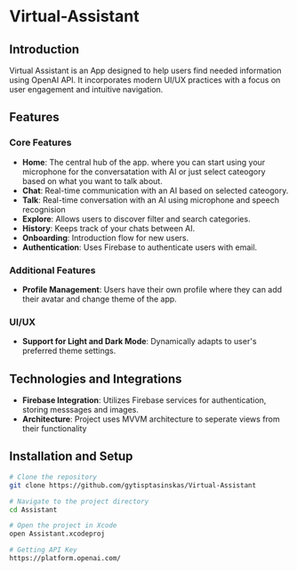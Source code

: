 # Virtual-Assistant

## Introduction
Virtual Assistant is an App designed to help users find needed information using OpenAI API. It incorporates modern UI/UX practices with a focus on user engagement and intuitive navigation.

## Features
### Core Features
- **Home**: The central hub of the app. where you can start using your microphone for the conversatation with AI or just select cateogory based on what you want to talk about.
- **Chat**: Real-time communication with an AI based on selected cateogory.
- **Talk**: Real-time conversation with an AI using microphone and speech recognision
- **Explore**: Allows users to discover filter and search categories.
- **History**: Keeps track of your chats between AI.
- **Onboarding**: Introduction flow for new users.
- **Authentication**: Uses Firebase to authenticate users with email.

### Additional Features
- **Profile Management**: Users have their own profile where they can add their avatar and change theme of the app.

### UI/UX
- **Support for Light and Dark Mode**: Dynamically adapts to user's preferred theme settings.

## Technologies and Integrations
- **Firebase Integration**: Utilizes Firebase services for authentication, storing messsages and images.
- **Architecture**: Project uses MVVM architecture to seperate views from their functionality

## Installation and Setup
```bash
# Clone the repository
git clone https://github.com/gytisptasinskas/Virtual-Assistant

# Navigate to the project directory
cd Assistant

# Open the project in Xcode
open Assistant.xcodeproj

# Getting API Key
https://platform.openai.com/
```
